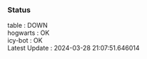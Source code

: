 ### Status


table : DOWN  
hogwarts : OK  
icy-bot : OK  
Latest Update : 2024-03-28 21:07:51.646014
